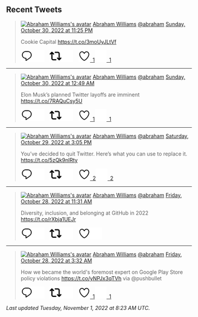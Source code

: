 ## Recent Tweets

> [![Abraham Williams's avatar](https://pbs.twimg.com/profile_images/897079141719195648/_mvh-QJH_mini.jpg)](https://twitter.com/abraham) [Abraham Williams](https://twitter.com/abraham) [@abraham](https://twitter.com/abraham) [Sunday, October 30, 2022 at 11:25 PM](https://twitter.com/abraham/status/1586861887890903046)
>
> Cookie Capital https://t.co/3moUyJLtVf
>
> [![Reply](./images/reply_light.svg#gh-light-mode-only "Reply")](https://twitter.com/intent/tweet?in_reply_to=1586861887890903046#gh-light-mode-only)[![Reply](./images/reply.svg#gh-dark-mode-only "Reply")](https://twitter.com/intent/tweet?in_reply_to=1586861887890903046#gh-dark-mode-only)&emsp;[![Retweet](./images/retweet_light.svg#gh-light-mode-only "Retweet")](https://twitter.com/intent/retweet?tweet_id=1586861887890903046#gh-light-mode-only)[![Retweet](./images/retweet.svg#gh-dark-mode-only "Retweet")](https://twitter.com/intent/retweet?tweet_id=1586861887890903046#gh-dark-mode-only)&emsp;[![Like](./images/like_light.svg#gh-light-mode-only "Like")&ensp;1](https://twitter.com/intent/favorite?tweet_id=1586861887890903046#gh-light-mode-only)[![Like](./images/like.svg#gh-dark-mode-only "Like")&ensp;1](https://twitter.com/intent/favorite?tweet_id=1586861887890903046#gh-dark-mode-only)


---

> [![Abraham Williams's avatar](https://pbs.twimg.com/profile_images/897079141719195648/_mvh-QJH_mini.jpg)](https://twitter.com/abraham) [Abraham Williams](https://twitter.com/abraham) [@abraham](https://twitter.com/abraham) [Sunday, October 30, 2022 at 12:49 AM](https://twitter.com/abraham/status/1586520560468602881)
>
> Elon Musk’s planned Twitter layoffs are imminent https://t.co/7RAQuCsy5U
>
> [![Reply](./images/reply_light.svg#gh-light-mode-only "Reply")](https://twitter.com/intent/tweet?in_reply_to=1586520560468602881#gh-light-mode-only)[![Reply](./images/reply.svg#gh-dark-mode-only "Reply")](https://twitter.com/intent/tweet?in_reply_to=1586520560468602881#gh-dark-mode-only)&emsp;[![Retweet](./images/retweet_light.svg#gh-light-mode-only "Retweet")](https://twitter.com/intent/retweet?tweet_id=1586520560468602881#gh-light-mode-only)[![Retweet](./images/retweet.svg#gh-dark-mode-only "Retweet")](https://twitter.com/intent/retweet?tweet_id=1586520560468602881#gh-dark-mode-only)&emsp;[![Like](./images/like_light.svg#gh-light-mode-only "Like")&ensp;1](https://twitter.com/intent/favorite?tweet_id=1586520560468602881#gh-light-mode-only)[![Like](./images/like.svg#gh-dark-mode-only "Like")&ensp;1](https://twitter.com/intent/favorite?tweet_id=1586520560468602881#gh-dark-mode-only)


---

> [![Abraham Williams's avatar](https://pbs.twimg.com/profile_images/897079141719195648/_mvh-QJH_mini.jpg)](https://twitter.com/abraham) [Abraham Williams](https://twitter.com/abraham) [@abraham](https://twitter.com/abraham) [Saturday, October 29, 2022 at 3:05 PM](https://twitter.com/abraham/status/1586373748059357184)
>
> You’ve decided to quit Twitter. Here’s what you can use to replace it. https://t.co/5zQk9nlRty
>
> [![Reply](./images/reply_light.svg#gh-light-mode-only "Reply")](https://twitter.com/intent/tweet?in_reply_to=1586373748059357184#gh-light-mode-only)[![Reply](./images/reply.svg#gh-dark-mode-only "Reply")](https://twitter.com/intent/tweet?in_reply_to=1586373748059357184#gh-dark-mode-only)&emsp;[![Retweet](./images/retweet_light.svg#gh-light-mode-only "Retweet")](https://twitter.com/intent/retweet?tweet_id=1586373748059357184#gh-light-mode-only)[![Retweet](./images/retweet.svg#gh-dark-mode-only "Retweet")](https://twitter.com/intent/retweet?tweet_id=1586373748059357184#gh-dark-mode-only)&emsp;[![Like](./images/like_light.svg#gh-light-mode-only "Like")&ensp;2](https://twitter.com/intent/favorite?tweet_id=1586373748059357184#gh-light-mode-only)[![Like](./images/like.svg#gh-dark-mode-only "Like")&ensp;2](https://twitter.com/intent/favorite?tweet_id=1586373748059357184#gh-dark-mode-only)


---

> [![Abraham Williams's avatar](https://pbs.twimg.com/profile_images/897079141719195648/_mvh-QJH_mini.jpg)](https://twitter.com/abraham) [Abraham Williams](https://twitter.com/abraham) [@abraham](https://twitter.com/abraham) [Friday, October 28, 2022 at 11:31 AM](https://twitter.com/abraham/status/1585957349205884928)
>
> Diversity, inclusion, and belonging at GitHub in 2022 https://t.co/rXbja1UEJr
>
> [![Reply](./images/reply_light.svg#gh-light-mode-only "Reply")](https://twitter.com/intent/tweet?in_reply_to=1585957349205884928#gh-light-mode-only)[![Reply](./images/reply.svg#gh-dark-mode-only "Reply")](https://twitter.com/intent/tweet?in_reply_to=1585957349205884928#gh-dark-mode-only)&emsp;[![Retweet](./images/retweet_light.svg#gh-light-mode-only "Retweet")](https://twitter.com/intent/retweet?tweet_id=1585957349205884928#gh-light-mode-only)[![Retweet](./images/retweet.svg#gh-dark-mode-only "Retweet")](https://twitter.com/intent/retweet?tweet_id=1585957349205884928#gh-dark-mode-only)&emsp;[![Like](./images/like_light.svg#gh-light-mode-only "Like")](https://twitter.com/intent/favorite?tweet_id=1585957349205884928#gh-light-mode-only)[![Like](./images/like.svg#gh-dark-mode-only "Like")](https://twitter.com/intent/favorite?tweet_id=1585957349205884928#gh-dark-mode-only)


---

> [![Abraham Williams's avatar](https://pbs.twimg.com/profile_images/897079141719195648/_mvh-QJH_mini.jpg)](https://twitter.com/abraham) [Abraham Williams](https://twitter.com/abraham) [@abraham](https://twitter.com/abraham) [Friday, October 28, 2022 at 3:32 AM](https://twitter.com/abraham/status/1585836926816636928)
>
> How we became the world's foremost expert on Google Play Store policy violations https://t.co/yNPJx3qTVh via @pushbullet
>
> [![Reply](./images/reply_light.svg#gh-light-mode-only "Reply")](https://twitter.com/intent/tweet?in_reply_to=1585836926816636928#gh-light-mode-only)[![Reply](./images/reply.svg#gh-dark-mode-only "Reply")](https://twitter.com/intent/tweet?in_reply_to=1585836926816636928#gh-dark-mode-only)&emsp;[![Retweet](./images/retweet_light.svg#gh-light-mode-only "Retweet")](https://twitter.com/intent/retweet?tweet_id=1585836926816636928#gh-light-mode-only)[![Retweet](./images/retweet.svg#gh-dark-mode-only "Retweet")](https://twitter.com/intent/retweet?tweet_id=1585836926816636928#gh-dark-mode-only)&emsp;[![Like](./images/like_light.svg#gh-light-mode-only "Like")&ensp;1](https://twitter.com/intent/favorite?tweet_id=1585836926816636928#gh-light-mode-only)[![Like](./images/like.svg#gh-dark-mode-only "Like")&ensp;1](https://twitter.com/intent/favorite?tweet_id=1585836926816636928#gh-dark-mode-only)


_Last updated Tuesday, November 1, 2022 at 8:23 AM UTC._
